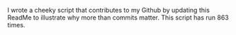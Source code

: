 I wrote a cheeky script that contributes to my Github by updating this ReadMe to illustrate why more than commits matter. This script has run 863 times.